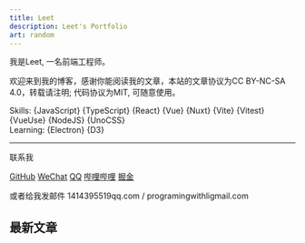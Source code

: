 ```yaml
---
title: Leet
description: Leet's Portfolio
art: random
---
```


我是Leet, 一名前端工程师。

欢迎来到我的博客，感谢你能阅读我的文章，本站的文章协议为CC BY-NC-SA 4.0，转载请注明;
代码协议为MIT, 可随意使用。

Skills: {JavaScript} {TypeScript} {React} {Vue} {Nuxt} {Vite} {Vitest} {VueUse} {NodeJS} {UnoCSS}<br>
Learning: {Electron} {D3}<br>

<div flex-auto />

---

联系我

<p flex="~ gap-2 wrap" class="mt--2!">
  <a href="https://github.com/skyline523" target="_blank"><span op75 i-simple-icons-github /> GitHub</a>
  <a href="" title="chilie0321"><span op75 i-simple-icons-wechat /> WeChat</a>
  <a href="" title="1414395519"><span op75 i-simple-icons-tencentqq /> QQ</a>
  <a href="https://space.bilibili.com/230331534" target="_blank"><span op75 i-simple-icons-bilibili /> 哔哩哔哩</a>
  <a href="https://juejin.cn/user/299506278870062" target="_blank"><span op75 i-simple-icons-juejin /> 掘金</a>
</p>

或者给我发邮件 <span font-mono>1414395519<span i-carbon-at/>qq.com</span> / <span font-mono>programingwithli<span i-carbon-at/>gmail.com</span>

<div flex-auto />

## 最新文章

<ListPosts type="all" :limit="5" />
